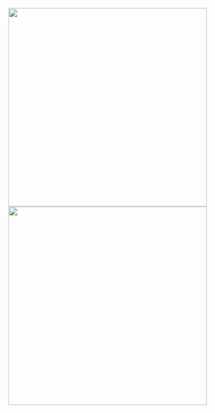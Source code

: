 <code><img height="400px" width="400px" src="https://github-readme-stats.vercel.app/api?username=WowStarWorld&show_icons=true&theme=aura&bg_color=30,6c99ff,904e95&title_color=fff&text_color=fff"/></code>
<code><img height="400px" width="400px" src="https://github-readme-stats.vercel.app/api/top-langs/?username=WowStarWorld&theme=aura&bg_color=30,6c99ff,904e95&title_color=fff&text_color=fff"/></code>
